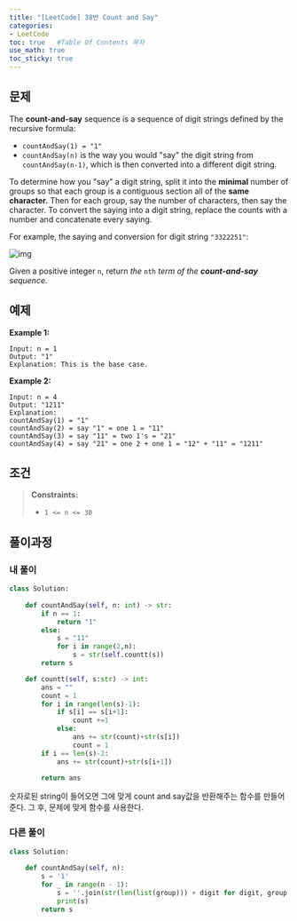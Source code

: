 ```yaml
---
title: "[LeetCode] 38번 Count and Say"
categories: 
- LeetCode
toc: true   #Table Of Contents 목차 
use_math: true
toc_sticky: true
---
```


## 문제

The **count-and-say** sequence is a sequence of digit strings defined by the recursive formula:

- `countAndSay(1) = "1"`
- `countAndSay(n)` is the way you would "say" the digit string from `countAndSay(n-1)`, which is then converted into a different digit string.

To determine how you "say" a digit string, split it into the **minimal** number of groups so that each group is a contiguous section all of the **same character.** Then for each group, say the number of characters, then say the character. To convert the saying into a digit string, replace the counts with a number and concatenate every saying.

For example, the saying and conversion for digit string `"3322251"`:

![img](https://assets.leetcode.com/uploads/2020/10/23/countandsay.jpg)

Given a positive integer `n`, return *the* `nth` *term of the **count-and-say** sequence*.

## 예제

**Example 1:**

```
Input: n = 1
Output: "1"
Explanation: This is the base case.
```

**Example 2:**

```
Input: n = 4
Output: "1211"
Explanation:
countAndSay(1) = "1"
countAndSay(2) = say "1" = one 1 = "11"
countAndSay(3) = say "11" = two 1's = "21"
countAndSay(4) = say "21" = one 2 + one 1 = "12" + "11" = "1211"
```

## 조건

> **Constraints:**
>
> - `1 <= n <= 30`

## 풀이과정

### 내 풀이

```python
class Solution:
    
    def countAndSay(self, n: int) -> str:
        if n == 1:
            return "1"
        else:
            s = "11"
            for i in range(2,n):
                s = str(self.countt(s))
        return s

    def countt(self, s:str) -> int:
        ans = ""
        count = 1
        for i in range(len(s)-1):
            if s[i] == s[i+1]:
                count +=1
            else:
                ans += str(count)+str(s[i])
                count = 1
        if i == len(s)-2:
            ans += str(count)+str(s[i+1])
  
        return ans
```

숫자로된 string이 들어오면 그에 맞게 count and say값을 반환해주는 함수를 만들어준다. 그 후, 문제에 맞게 함수를 사용한다.

### 다른 풀이

```python
class Solution:
    
    def countAndSay(self, n):
        s = '1'
        for _ in range(n - 1):
            s = ''.join(str(len(list(group))) + digit for digit, group in itertools.groupby(s))
            print(s)
        return s
```

